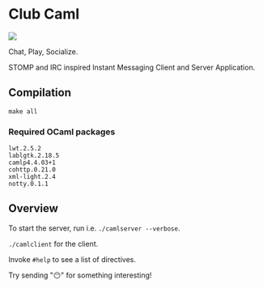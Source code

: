 # Club Caml

![]( https://raw.githubusercontent.com/yuhuanq/Club-Caml/master/ex.gif?token=AQYGq4f9ZEAuP60oT3vYrqc4PM1on-6oks5YTxQhwA==)

Chat, Play, Socialize.

STOMP and IRC inspired Instant Messaging Client and Server Application.

## Compilation

`make all`

### Required OCaml packages

```
lwt.2.5.2
lablgtk.2.18.5
camlp4.4.03+1
cohttp.0.21.0
xml-light.2.4
notty.0.1.1
```

## Overview

To start the server, run i.e. `./camlserver --verbose`.

`./camlclient` for the client.

Invoke `#help` to see a list of directives.

Try sending ":no_mouth:" for something interesting!

